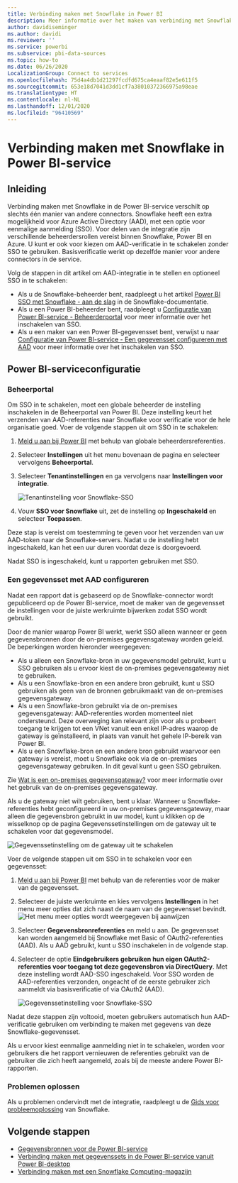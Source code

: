 ```yaml
---
title: Verbinding maken met Snowflake in Power BI
description: Meer informatie over het maken van verbinding met Snowflake voor Power BI met behulp van SSO-verificatie.
author: davidiseminger
ms.author: davidi
ms.reviewer: ''
ms.service: powerbi
ms.subservice: pbi-data-sources
ms.topic: how-to
ms.date: 06/26/2020
LocalizationGroup: Connect to services
ms.openlocfilehash: 75d4a4db1d21297fcdfd675ca4eaaf82e5e611f5
ms.sourcegitcommit: 653e18d7041d3dd1cf7a38010372366975a98eae
ms.translationtype: HT
ms.contentlocale: nl-NL
ms.lasthandoff: 12/01/2020
ms.locfileid: "96410569"
---
```

# <a name="connect-to-snowflake-in-power-bi-service"></a>Verbinding maken met Snowflake in Power BI-service

## <a name="introduction"></a>Inleiding

Verbinding maken met Snowflake in de Power BI-service verschilt op slechts één manier van andere connectors. Snowflake heeft een extra mogelijkheid voor Azure Active Directory (AAD), met een optie voor eenmalige aanmelding (SSO). Voor delen van de integratie zijn verschillende beheerdersrollen vereist binnen Snowflake, Power BI en Azure. U kunt er ook voor kiezen om AAD-verificatie in te schakelen zonder SSO te gebruiken. Basisverificatie werkt op dezelfde manier voor andere connectors in de service.

Volg de stappen in dit artikel om AAD-integratie in te stellen en optioneel SSO in te schakelen:

* Als u de Snowflake-beheerder bent, raadpleegt u het artikel [Power BI SSO met Snowflake - aan de slag](https://docs.snowflake.com/en/user-guide/oauth-powerbi.html) in de Snowflake-documentatie.
* Als u een Power BI-beheerder bent, raadpleegt u [Configuratie van Power BI-service - Beheerderportal](service-connect-snowflake.md#admin-portal) voor meer informatie over het inschakelen van SSO.
* Als u een maker van een Power BI-gegevensset bent, verwijst u naar [Configuratie van Power BI-service - Een gegevensset configureren met AAD](service-connect-snowflake.md#configuring-a-dataset-with-aad) voor meer informatie over het inschakelen van SSO.

## <a name="power-bi-service-configuration"></a>Power BI-serviceconfiguratie

### <a name="admin-portal"></a>Beheerportal

Om SSO in te schakelen, moet een globale beheerder de instelling inschakelen in de Beheerportal van Power BI. Deze instelling keurt het verzenden van AAD-referenties naar Snowflake voor verificatie voor de hele organisatie goed. Voer de volgende stappen uit om SSO in te schakelen:

1. [Meld u aan bij Power BI](https://app.powerbi.com) met behulp van globale beheerdersreferenties.
1. Selecteer **Instellingen** uit het menu bovenaan de pagina en selecteer vervolgens **Beheerportal**.
1. Selecteer **Tenantinstellingen** en ga vervolgens naar **Instellingen voor integratie**.

   ![Tenantinstelling voor Snowflake-SSO](media/service-connect-snowflake/snowflake-sso-tenant.png)

4. Vouw **SSO voor Snowflake** uit, zet de instelling op **Ingeschakeld** en selecteer **Toepassen**.

Deze stap is vereist om toestemming te geven voor het verzenden van uw AAD-token naar de Snowflake-servers. Nadat u de instelling hebt ingeschakeld, kan het een uur duren voordat deze is doorgevoerd.

Nadat SSO is ingeschakeld, kunt u rapporten gebruiken met SSO.

### <a name="configuring-a-dataset-with-aad"></a>Een gegevensset met AAD configureren

Nadat een rapport dat is gebaseerd op de Snowflake-connector wordt gepubliceerd op de Power BI-service, moet de maker van de gegevensset de instellingen voor de juiste werkruimte bijwerken zodat SSO wordt gebruikt.

Door de manier waarop Power BI werkt, werkt SSO alleen wanneer er geen gegevensbronnen door de on-premises gegevensgateway worden geleid. De beperkingen worden hieronder weergegeven:

* Als u alleen een Snowflake-bron in uw gegevensmodel gebruikt, kunt u SSO gebruiken als u ervoor kiest de on-premises gegevensgateway niet te gebruiken.
* Als u een Snowflake-bron en een andere bron gebruikt, kunt u SSO gebruiken als geen van de bronnen gebruikmaakt van de on-premises gegevensgateway.
* Als u een Snowflake-bron gebruikt via de on-premises gegevensgateway: AAD-referenties worden momenteel niet ondersteund. Deze overweging kan relevant zijn voor als u probeert toegang te krijgen tot een VNet vanuit een enkel IP-adres waarop de gateway is geïnstalleerd, in plaats van vanuit het gehele IP-bereik van Power BI.
* Als u een Snowflake-bron en een andere bron gebruikt waarvoor een gateway is vereist, moet u Snowflake ook via de on-premises gegevensgateway gebruiken. In dit geval kunt u geen SSO gebruiken.

Zie [Wat is een on-premises gegevensgateway?](service-gateway-onprem.md) voor meer informatie over het gebruik van de on-premises gegevensgateway.

Als u de gateway niet wilt gebruiken, bent u klaar. Wanneer u Snowflake-referenties hebt geconfigureerd in uw on-premises gegevensgateway, maar alleen die gegevensbron gebruikt in uw model, kunt u klikken op de wisselknop op de pagina Gegevenssetinstellingen om de gateway uit te schakelen voor dat gegevensmodel.

![Gegevenssetinstelling om de gateway uit te schakelen](media/service-connect-snowflake/snowflake-gateway-toggle-off.png)

Voer de volgende stappen uit om SSO in te schakelen voor een gegevensset:

1. [Meld u aan bij Power BI](https://app.powerbi.com) met behulp van de referenties voor de maker van de gegevensset.
1. Selecteer de juiste werkruimte en kies vervolgens **Instellingen** in het menu meer opties dat zich naast de naam van de gegevensset bevindt.
  ![Het menu meer opties wordt weergegeven bij aanwijzen](media/service-connect-snowflake/dataset-settings-2.png)
1. Selecteer **Gegevensbronreferenties** en meld u aan. De gegevensset kan worden aangemeld bij Snowflake met Basic of OAuth2-referenties (AAD). Als u AAD gebruikt, kunt u SSO inschakelen in de volgende stap.
1. Selecteer de optie **Eindgebruikers gebruiken hun eigen OAuth2-referenties voor toegang tot deze gegevensbron via DirectQuery**. Met deze instelling wordt AAD-SSO ingeschakeld. Voor SSO worden de AAD-referenties verzonden, ongeacht of de eerste gebruiker zich aanmeldt via basisverificatie of via OAuth2 (AAD).

    ![Gegevenssetinstelling voor Snowflake-SSO](media/service-connect-snowflake/snowflake-sso-cred-ui.png)

Nadat deze stappen zijn voltooid, moeten gebruikers automatisch hun AAD-verificatie gebruiken om verbinding te maken met gegevens van deze Snowflake-gegevensset.

Als u ervoor kiest eenmalige aanmelding niet in te schakelen, worden voor gebruikers die het rapport vernieuwen de referenties gebruikt van de gebruiker die zich heeft aangemeld, zoals bij de meeste andere Power BI-rapporten.

### <a name="troubleshooting"></a>Problemen oplossen

Als u problemen ondervindt met de integratie, raadpleegt u de [Gids voor probleemoplossing](https://docs.snowflake.com/en/user-guide/oauth-powerbi.html#troubleshooting) van Snowflake.

## <a name="next-steps"></a>Volgende stappen

* [Gegevensbronnen voor de Power BI-service](service-get-data.md)
* [Verbinding maken met gegevenssets in de Power BI-service vanuit Power BI-desktop](desktop-report-lifecycle-datasets.md)
* [Verbinding maken met een Snowflake Computing-magazijn](desktop-connect-snowflake.md)